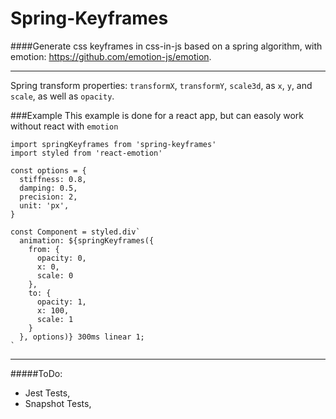 # Spring-Keyframes

####Generate css keyframes in css-in-js based on a spring algorithm, with emotion: https://github.com/emotion-js/emotion.

---

Spring transform properties: `transformX`, `transformY`, `scale3d`, as `x`, `y`, and `scale`, as well as `opacity`.

###Example
This example is done for a react app, but can easoly work without react with `emotion`

```
import springKeyframes from 'spring-keyframes'
import styled from 'react-emotion'

const options = {
  stiffness: 0.8,
  damping: 0.5,
  precision: 2,
  unit: 'px',
}

const Component = styled.div`
  animation: ${springKeyframes({
    from: {
      opacity: 0,
      x: 0,
      scale: 0
    },
    to: {
      opacity: 1,
      x: 100,
      scale: 1
    }
  }, options)} 300ms linear 1;
`
```

---

#####ToDo:

* Jest Tests,
* Snapshot Tests,
